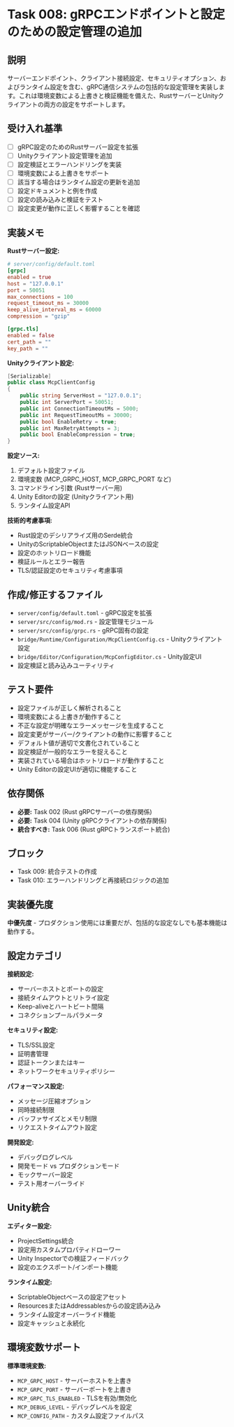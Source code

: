 # Task 008: gRPCエンドポイントと設定のための設定管理の追加

## 説明

サーバーエンドポイント、クライアント接続設定、セキュリティオプション、およびランタイム設定を含む、gRPC通信システムの包括的な設定管理を実装します。これは環境変数による上書きと検証機能を備えた、RustサーバーとUnityクライアントの両方の設定をサポートします。

## 受け入れ基準

- [ ] gRPC設定のためのRustサーバー設定を拡張
- [ ] Unityクライアント設定管理を追加
- [ ] 設定検証とエラーハンドリングを実装
- [ ] 環境変数による上書きをサポート
- [ ] 該当する場合はランタイム設定の更新を追加
- [ ] 設定ドキュメントと例を作成
- [ ] 設定の読み込みと検証をテスト
- [ ] 設定変更が動作に正しく影響することを確認

## 実装メモ

**Rustサーバー設定:**
```toml
# server/config/default.toml
[grpc]
enabled = true
host = "127.0.0.1"
port = 50051
max_connections = 100
request_timeout_ms = 30000
keep_alive_interval_ms = 60000
compression = "gzip"

[grpc.tls]
enabled = false
cert_path = ""
key_path = ""
```

**Unityクライアント設定:**
```csharp
[Serializable]
public class McpClientConfig
{
    public string ServerHost = "127.0.0.1";
    public int ServerPort = 50051;
    public int ConnectionTimeoutMs = 5000;
    public int RequestTimeoutMs = 30000;
    public bool EnableRetry = true;
    public int MaxRetryAttempts = 3;
    public bool EnableCompression = true;
}
```

**設定ソース:**
1. デフォルト設定ファイル
2. 環境変数 (MCP_GRPC_HOST, MCP_GRPC_PORT など)
3. コマンドライン引数 (Rustサーバー用)
4. Unity Editorの設定 (Unityクライアント用)
5. ランタイム設定API

**技術的考慮事項:**
- Rust設定のデシリアライズ用のSerde統合
- UnityのScriptableObjectまたはJSONベースの設定
- 設定のホットリロード機能
- 検証ルールとエラー報告
- TLS/認証設定のセキュリティ考慮事項

## 作成/修正するファイル

- `server/config/default.toml` - gRPC設定を拡張
- `server/src/config/mod.rs` - 設定管理モジュール
- `server/src/config/grpc.rs` - gRPC固有の設定
- `bridge/Runtime/Configuration/McpClientConfig.cs` - Unityクライアント設定
- `bridge/Editor/Configuration/McpConfigEditor.cs` - Unity設定UI
- 設定検証と読み込みユーティリティ

## テスト要件

- 設定ファイルが正しく解析されること
- 環境変数による上書きが動作すること
- 不正な設定が明確なエラーメッセージを生成すること
- 設定変更がサーバー/クライアントの動作に影響すること
- デフォルト値が適切で文書化されていること
- 設定検証が一般的なエラーを捉えること
- 実装されている場合はホットリロードが動作すること
- Unity Editorの設定UIが適切に機能すること

## 依存関係

- **必要:** Task 002 (Rust gRPCサーバーの依存関係)
- **必要:** Task 004 (Unity gRPCクライアントの依存関係)
- **統合すべき:** Task 006 (Rust gRPCトランスポート統合)

## ブロック

- Task 009: 統合テストの作成
- Task 010: エラーハンドリングと再接続ロジックの追加

## 実装優先度

**中優先度** - プロダクション使用には重要だが、包括的な設定なしでも基本機能は動作する。

## 設定カテゴリ

**接続設定:**
- サーバーホストとポートの設定
- 接続タイムアウトとリトライ設定
- Keep-aliveとハートビート間隔
- コネクションプールパラメータ

**セキュリティ設定:**
- TLS/SSL設定
- 証明書管理
- 認証トークンまたはキー
- ネットワークセキュリティポリシー

**パフォーマンス設定:**
- メッセージ圧縮オプション
- 同時接続制限
- バッファサイズとメモリ制限
- リクエストタイムアウト設定

**開発設定:**
- デバッグログレベル
- 開発モード vs プロダクションモード
- モックサーバー設定
- テスト用オーバーライド

## Unity統合

**エディター設定:**
- ProjectSettings統合
- 設定用カスタムプロパティドローワー
- Unity Inspectorでの検証フィードバック
- 設定のエクスポート/インポート機能

**ランタイム設定:**
- ScriptableObjectベースの設定アセット
- ResourcesまたはAddressablesからの設定読み込み
- ランタイム設定オーバーライド機能
- 設定キャッシュと永続化

## 環境変数サポート

**標準環境変数:**
- `MCP_GRPC_HOST` - サーバーホストを上書き
- `MCP_GRPC_PORT` - サーバーポートを上書き
- `MCP_GRPC_TLS_ENABLED` - TLSを有効/無効化
- `MCP_DEBUG_LEVEL` - デバッグレベルを設定
- `MCP_CONFIG_PATH` - カスタム設定ファイルパス